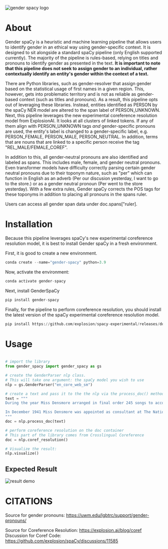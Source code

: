 
![gender spacy logo](https://github.com/sidatasciencelab/gender-spacy/raw/main/images/genderspacy-logo.png)

# About

Gender spaCy is a heuristic and machine learning pipeline that allows users to identify gender in an ethical way using gender-specific context. It is designed to sit alongside a standard spaCy pipeline (only English supported currently). The majority of the pipeline is rules-based, relying on titles and pronouns to identify gender as presented in the text. **It is important to note that this pipeline does not seek to assign gender to an individual, rather contextually identify an entity's gender within the context of a text.**

There are Python libraries, such as gender-resolver that assign gender based on the statistical usage of first names in a given region. This, however, gets into problematic territory and is not as reliable as gender-based context (such as titles and pronouns). As a result, this pipeline opts out of leveraging these libraries. Instead, entities identified as PERSON by the spaCy NER model are altered to the span label of PERSON_UNKNOWN. Next, this pipeline leverages the new experimental coreference resolution model from ExplosionAI. It looks at all clusters of linked tokens. If any of them align with PERSON_UNKNOWN tags *and* gender-specific pronouns are used, the entity's label is changed to a gender-specific label, e.g. PERSON_FEMALE, PERSON_MALE, PERSON_NEUTRAL. In addition, terms that are nouns that are linked to a specific person receive the tag "REL_MALE/FEMALE_COREF".

In addition to this, all gender-neutral pronouns are also identified and labeled as spans. This includes male, female, and gender neutral pronouns. Even transformer models have difficulty correctly parsing certain gender neutral pronouns due to their toponym nature, such as "per" which can function in English as an adverb (Per our discusion yesterday, I want to go to the store.) or as a gender neutral pronoun (Per went to the store yesterday). With a few extra rules, Gender spaCy corrects the POS tags for these toponyms in addition to placing all pronouns in the spans ruler.

Users can access all gender span data under doc.spans["ruler].

# Installation

Because this pipeline leverages spaCy's new experimental coreference resolution model, it is best to install Gender spaCy in a fresh environment.

First, it is good to create a new environment.

```python
conda create --name="gender-spacy" python=3.9
```

Now, activate the environment:

```python
conda activate gender-spacy
```

Next, install GenderSpaCy

```python
pip install gender-spacy
```

Finally, for the pipeline to perform coreference resolution, you should install the latest version of the spaCy experimental coreference resolution model.

```python
pip install https://github.com/explosion/spacy-experimental/releases/download/v0.6.0/en_coreference_web_trf-3.4.0a0-py3-none-any.whl
```



# Usage

```python

# import the library
from gender_spacy import gender_spacy as gs

# create the GenderParser nlp class.
# This will take one argument: the spaCy model you wish to use
nlp = gs.GenderParser("en_core_web_sm")

# create a text and pass it to the the nlp via the process_doc() method.
text = """
During the year Miss Densmore arranged in final order 245 songs to accompany her manuscript on Seminole music and revised portions of the text to conform to this arrangement of the material. 

In December 1941 Miss Densmore was appointed as consultant at The National Archives for work in connection with the Smithsonian Densmore collection of sound recordings of American Indian music, and duiing the ensuing months she was engaged in planning the organization of the collection.
"""
doc = nlp.process_doc(text)

# perform coreference resolution on the doc container
# This part of the library comes from Crosslingual Coreference
doc = nlp.coref_resolution()

# Visualize the result:
nlp.visualize()
```

## Expected Result

![result demo](https://github.com/sidatasciencelab/gender-spacy/raw/main/images/result.JPG)



# CITATIONS
Source for gender pronouns: https://uwm.edu/lgbtrc/support/gender-pronouns/

Source for Coreference Resolution: https://explosion.ai/blog/coref
Discussion for Coref Code: https://github.com/explosion/spaCy/discussions/11585
